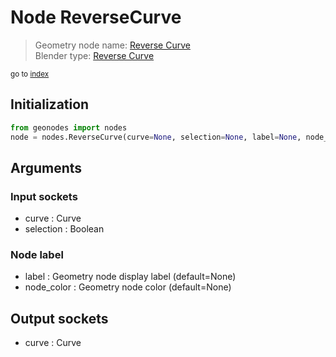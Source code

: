 
# Node ReverseCurve

> Geometry node name: [Reverse Curve](https://docs.blender.org/manual/en/latest/modeling/geometry_nodes/curve/reverse_curve.html)<br>
  Blender type: [Reverse Curve](https://docs.blender.org/api/current/bpy.types.GeometryNodeReverseCurve.html)
  
<sub>go to [index](index.md)</sub>

## Initialization

```python
from geonodes import nodes
node = nodes.ReverseCurve(curve=None, selection=None, label=None, node_color=None)
```



## Arguments


### Input sockets

- curve : Curve
- selection : Boolean

### Node label

- label : Geometry node display label (default=None)
- node_color : Geometry node color (default=None)

## Output sockets

- curve : Curve

